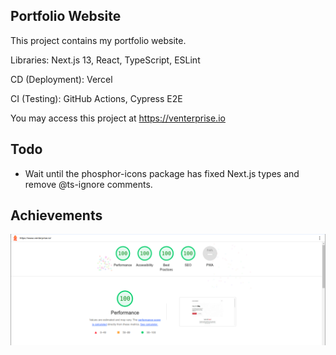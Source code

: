## Portfolio Website
This project contains my portfolio website.

Libraries: Next.js 13, React, TypeScript, ESLint

CD (Deployment):  Vercel

CI (Testing): GitHub Actions, Cypress E2E

You may access this project at https://venterprise.io

## Todo
- Wait until the phosphor-icons package has fixed Next.js types and remove @ts-ignore comments.

## Achievements
![readme-assets/lighthouse.png](readme-assets/lighthouse.png)
